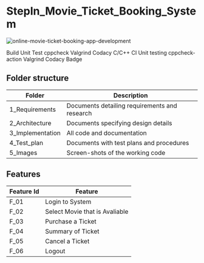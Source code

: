 # StepIn_Movie_Ticket_Booking_System

![online-movie-ticket-booking-app-development](https://user-images.githubusercontent.com/85542051/160798963-71cc9126-d891-4eff-a34b-f1207fe9d3e3.png)



Build	Unit Test	cppcheck	Valgrind	Codacy
C/C++ CI	Unit testing	cppcheck-action	Valgrind	Codacy Badge



## Folder structure

|     Folder       |                    Description                |
|------------------|-----------------------------------------------|
| 1_Requirements   | Documents detailing requirements and research |
| 2_Architecture   | Documents specifying design details           |
| 3_Implementation | All code and documentation                    |
| 4_Test_plan      | Documents with test plans and procedures      |
| 5_Images         | Screen-shots of the working code              |
 
 
## Features

| Feature Id |              Feature             |
|------------|----------------------------------|
|   F_01     | Login to System                  |
|   F_02     | Select Movie that is Avaliable   |
|   F_03     | Purchase a Ticket                |
|   F_04     | Summary of Ticket                |
|   F_05     | Cancel a Ticket                  |
|   F_06     | Logout                           |
